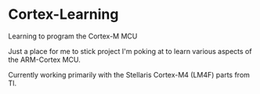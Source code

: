Cortex-Learning
===============

Learning to program the Cortex-M MCU

Just a place for me to stick project I'm poking at to learn various aspects of the ARM-Cortex MCU.

Currently working primarily with the Stellaris Cortex-M4 (LM4F) parts from TI.
